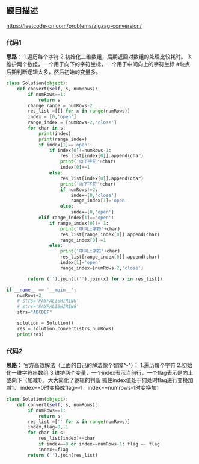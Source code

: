 ## 题目描述
https://leetcode-cn.com/problems/zigzag-conversion/
### 代码1
**思路**：
1.遍历每个字符
2.初始化二维数组，后期返回对数组的处理比较耗时。
3.维护两个数组，一个用于向下的字符坐标，一个用于中间向上的字符坐标
#缺点
后期判断逻辑太多，然后初始的变量多。
```python
class Solution(object):
    def convert(self, s, numRows):
        if numRows==1:
            return s
        change_range = numRows-2
        res_list =[[] for x in range(numRows)]
        index = [0,'open']
        range_index = [numRows-2,'close']
        for char in s:
            print(index)
            print(range_index)
            if index[1]=='open':
                if index[0]!=numRows-1:
                    res_list[index[0]].append(char)
                    print('向下字符'+char)
                    index[0]+=1
                else:
                    res_list[index[0]].append(char)
                    print('向下字符'+char)
                    if numRows!=2:
                        index=[0,'close']
                        range_index[1]='open'
                    else:
                        index=[0,'open']
            elif range_index[1]=='open':
                if range_index[0]!= 1:
                    print('中间上字符'+char)
                    res_list[range_index[0]].append(char)
                    range_index[0]-=1
                else:
                    print('中间上字符'+char)
                    res_list[range_index[0]].append(char)
                    index[1]='open'
                    range_index=[numRows-2,'close']

        return ('').join([('').join(x) for x in res_list]) 

if __name__ == '__main__':
    numRows=2
    # strs='PAYPALISHIRING'
    # strs='PAYPALISHIRING'
    strs="ABCDEF"

    solution = Solution()
    res = solution.convert(strs,numRows)
    print(res)

```

### 代码2
**思路**：
官方高效解法（上面的自己的解法像个智障^-^）：
1.遍历每个字符
2.初始化一维字符串数组
3.维护两个变量，一个index表示当前行，一个flag表示是向上或向下（加减1），大大简化了逻辑的判断
抓住index值处于何处时flag进行变换加减1，
index==0时变换成flag=-1，index==numrows-1时变换加1
```python
class Solution(object):
    def convert(self, s, numRows):
        if numRows==1:
            return s
        res_list =['' for x in range(numRows)]
        index,flag=0,-1
        for char in s:
            res_list[index]+=char
            if index==0 or index==numRows-1: flag =- flag
            index+=flag
        return ('').join(res_list) 
```


